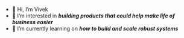 - 👋 Hi, I’m Vivek
- 👀 I’m interested in ***building products that could help make life of business easier***
- 🌱 I’m currently learning on ***how to build and scale robust systems***

<!---
vivek0079/vivek0079 is a ✨ special ✨ repository because its `README.md` (this file) appears on your GitHub profile.
You can click the Preview link to take a look at your changes.
--->
